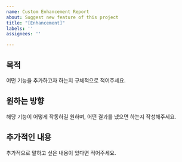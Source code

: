```yaml
---
name: Custom Enhancement Report
about: Suggest new feature of this project
title: "[Enhancement]"
labels: ''
assignees: ''

---
```


## 목적
어떤 기능을 추가하고자 하는지 구체적으로 적어주세요.

## 원하는 방향
해당 기능이 어떻게 작동하길 원하며, 어떤 결과를 냈으면 하는지 작성해주세요.

## 추가적인 내용
추가적으로 말하고 싶은 내용이 있다면 적어주세요.